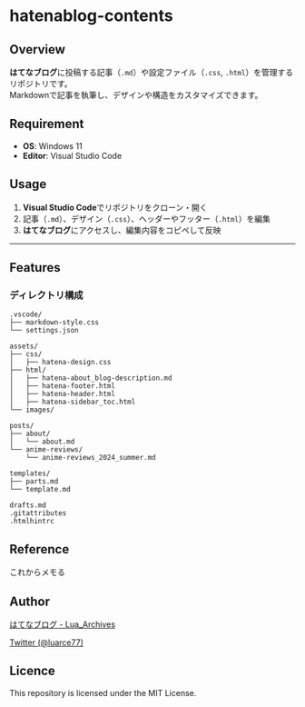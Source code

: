 # hatenablog-contents

## Overview
**はてなブログ**に投稿する記事（`.md`）や設定ファイル（`.css`, `.html`）を管理するリポジトリです。  
Markdownで記事を執筆し、デザインや構造をカスタマイズできます。


## Requirement
- **OS**: Windows 11  
- **Editor**: Visual Studio Code  

## Usage
1. **Visual Studio Code**でリポジトリをクローン・開く  
2. 記事（`.md`）、デザイン（`.css`）、ヘッダーやフッター（`.html`）を編集  
3. **はてなブログ**にアクセスし、編集内容をコピペして反映

---

## Features
### ディレクトリ構成

```plaintext
.vscode/
├── markdown-style.css
└── settings.json
```

```plaintext
assets/
├── css/
│   ├── hatena-design.css
├── html/
│   ├── hatena-about_blog-description.md
│   ├── hatena-footer.html
│   ├── hatena-header.html
│   ├── hatena-sidebar_toc.html
└── images/
```

```plaintext
posts/
├── about/
│   └── about.md
└── anime-reviews/
    └── anime-reviews_2024_summer.md
```

```plaintext
templates/
├── parts.md
└── template.md
```

```plaintext
drafts.md
.gitattributes
.htmlhintrc
```

## Reference
これからメモる

## Author

[はてなブログ - Lua_Archives](https://luarce.hatenablog.com/archive)

[Twitter (@luarce77)](https://twitter.com/luarce77)

## Licence
This repository is licensed under the MIT License.

